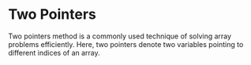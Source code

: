 # Two Pointers

Two pointers method is a commonly used technique of solving array problems efficiently.
Here, two pointers denote two variables pointing to different indices of an array.
